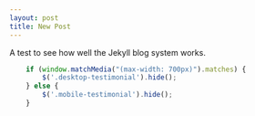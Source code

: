 ```yaml
---
layout: post
title: New Post
---
```


A test to see how well the Jekyll blog system works.
```javascript
    if (window.matchMedia("(max-width: 700px)").matches) {
        $('.desktop-testimonial').hide();
    } else {
        $('.mobile-testimonial').hide();
    }
```
